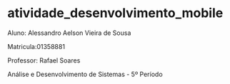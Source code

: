# atividade_desenvolvimento_mobile

Aluno: Alessandro Aelson Vieira de Sousa

Matricula:01358881

Professor: Rafael Soares

Análise e Desenvolvimento de Sistemas - 5º Período

